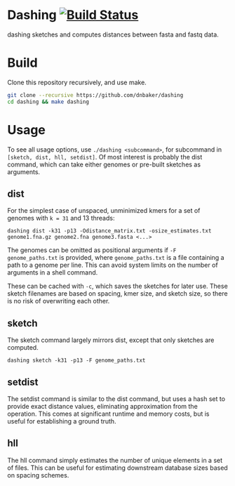 # Dashing [![Build Status](https://travis-ci.com/dnbaker/dashing.svg?branch=master)](https://travis-ci.com/dnbaker/dashing)

dashing sketches and computes distances between fasta and fastq data.

# Build
Clone this repository recursively, and use make.

```bash
git clone --recursive https://github.com/dnbaker/dashing
cd dashing && make dashing
```

# Usage

To see all usage options, use `./dashing <subcommand>`, for subcommand in `[sketch, dist, hll, setdist]`.
Of most interest is probably the dist command, which can take either genomes or pre-built sketches as arguments.


## dist
For the simplest case of unspaced, unminimized kmers for a set of genomes with `k = 31` and 13 threads:

```
dashing dist -k31 -p13 -Odistance_matrix.txt -osize_estimates.txt genome1.fna.gz genome2.fna genome3.fasta <...>
```

The genomes can be omitted as positional arguments if `-F genome_paths.txt` is provided, where `genome_paths.txt` is a file containing a path to a genome per line.
This can avoid system limits on the number of arguments in a shell command.

These can be cached with `-c`, which saves the sketches for later use. These sketch filenames are based on spacing, kmer size, and sketch size, so there is no risk of overwriting each other.

## sketch
The sketch command largely mirrors dist, except that only sketches are computed.

```
dashing sketch -k31 -p13 -F genome_paths.txt
```

## setdist
The setdist command is similar to the dist command, but uses a hash set to provide exact distance values, eliminating approximation from the operation.
This comes at significant runtime and memory costs, but is useful for establishing a ground truth.

## hll
The hll command simply estimates the number of unique elements in a set of files. This can be useful for estimating downstream database sizes based on spacing schemes.
